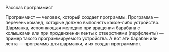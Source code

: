 Рассказ программист

Программист — человек, который создает программы.
Программа — перечень команд, которые должно выполнять какое-либо устройство. 
Шарманка, исполняющая мелодию при вращении барабана с колышками или при 
продвижении ленты с отверстиями (перфоленты) — пример такого 
программируемого устройства. А вот эти барабан или лента — программы для шарманки, 
и их создал программист.
